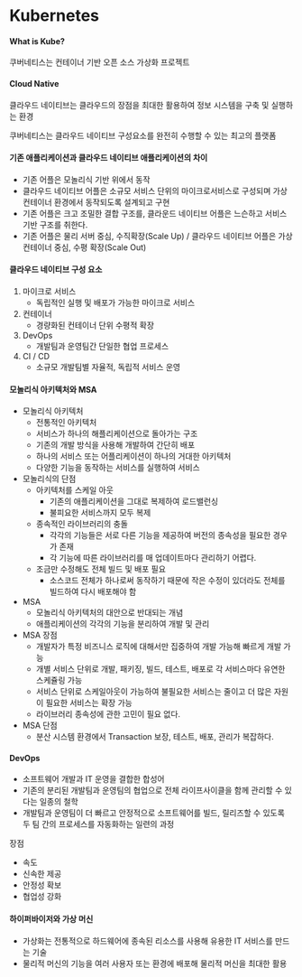 # Kubernetes



#### What is Kube?

쿠버네티스는 컨테이너 기반 오픈 소스 가상화 프로젝트



####  Cloud Native

클라우드 네이티브는 클라우드의 장점을 최대한 활용하여 정보 시스템을 구축 및 실행하는 환경

쿠버네티스는 클라우드 네이티브 구성요소를 완전히 수행할 수 있는 최고의 플랫폼



#### 기존 애플리케이션과 클라우드 네이티브 애플리케이션의 차이

- 기존 어플은 모놀리식 기반 위에서 동작
- 클라우드 네이티브 어플은 소규모 서비스 단위의 마이크로서비스로 구성되며 가상 컨테이너 환경에서 동작되도록 설계되고 구현
- 기존 어플은 크고 조밀한 결합 구조를, 클라운드 네이티브 어플은 느슨하고 서비스 기반 구조를 취한다.
- 기존 어플은 물리 서버 중심, 수직확장(Scale Up) / 클라우드 네이티브 어플은 가상 컨테이너 중심, 수평 확장(Scale Out)



#### 클라우드 네이티브 구성 요소

1. 마이크로 서비스
   - 독립적인 실행 및 배포가 가능한 마이크로 서비스
2. 컨테이너
   - 경량화된 컨테이너 단위 수평적 확장
3. DevOps
   - 개발팀과 운영팀간 단일한 협업 프로세스
4. CI / CD
   - 소규모 개발팀별 자율적, 독립적 서비스 운영



#### 모놀리식 아키텍처와 MSA

- 모놀리식 아키텍처
  - 전통적인 아키텍처
  - 서비스가 하나의 해플리케이션으로 돌아가는 구조
  - 기존의 개발 방식을 사용해 개발하여 간단히 배포
  - 하나의 서비스 또는 어플리케이션이 하나의 거대한 아키텍처
  - 다양한 기능을 동작하는 서비스를 실행하여 서비스
- 모놀리식의 단점
  - 아키텍처를 스케일 아웃
    - 기존의 애플리케이션을 그대로 복제하여 로드밸런싱
    - 불피요한 서비스까지 모두 복제
  - 종속적인 라이브러리의 충돌
    - 각각의 기능들은 서로 다른 기능을 제공하여 버전의 종속성을 필요한 경우가 존재
    - 각 기능에 따른 라이브러리를 매 업데이트마다 관리하기 어렵다.
  - 조금만 수정해도 전체 빌드 및 배포 필요
    - 소스코드 전체가 하나로써 동작하기 때문에 작은 수정이 있더라도 전체를 빌드하여 다시 배포해야 함
- MSA
  - 모놀리식 아키텍처의 대안으로 반대되는 개념
  - 애플리케이션의 각각의 기능을 분리하여 개발 및 관리
- MSA 장점
  - 개발자가 특정 비즈니스 로직에 대해서만 집중하여 개발 가능해 빠르게 개발 가능
  - 개별 서비스 단위로 개발, 패키징, 빌드, 테스트, 배포로 각 서비스마다 유연한 스케쥴링 가능
  - 서비스 단위로 스케일아웃이 가능하여 불필요한 서비스는 줄이고 더 많은 자원이 필요한 서비스는 확장 가능
  - 라이브러리 종속성에 관한 고민이 필요 없다.
- MSA 단점
  - 분산 시스템 환경에서 Transaction 보장, 테스트, 배포, 관리가 복잡하다.



#### DevOps

- 소프트웨어 개발과 IT 운영을 결합한 합성어
- 기존의 분리된 개발팀과 운영팀의 협업으로 전체 라이프사이클을 함께 관리할 수 있다는 일종의 철학
- 개발팀과 운영팀이 더 빠르고 안정적으로 소프트웨어를 빌드, 릴리즈할 수 있도록 두 팀 간의 프로세스를 자동화하는 일련의 과정



장점

- 속도
- 신속한 제공
- 안정성 확보
- 협업성 강화



#### 하이퍼바이저와 가상 머신

- 가상화는 전통적으로 하드웨어에 종속된 리소스를 사용해 유용한 IT 서비스를 만드는 기술
- 물리적 머신의 기능을 여러 사용자 또는 환경에 배포해 물리적 머신을 최대한 활용

